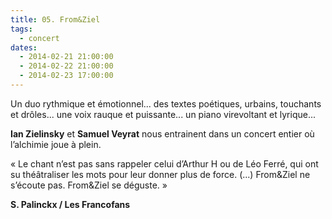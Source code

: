 ```yaml
---
title: 05. From&Ziel
tags: 
  - concert
dates:
  - 2014-02-21 21:00:00
  - 2014-02-22 21:00:00
  - 2014-02-23 17:00:00
---
```


Un duo rythmique et émotionnel... des textes poétiques, urbains, touchants et drôles... une voix rauque et puissante... un piano virevoltant et lyrique...

**Ian Zielinsky** et **Samuel Veyrat** nous entrainent dans un concert entier où l’alchimie joue à plein.


<quote>« Le chant n’est pas sans rappeler celui d’Arthur H ou de Léo Ferré, qui ont su théâtraliser les mots pour leur donner plus de force. (...) From&Ziel ne s’écoute pas. From&Ziel se déguste. »

**S. Palinckx / Les Francofans**</quote>

